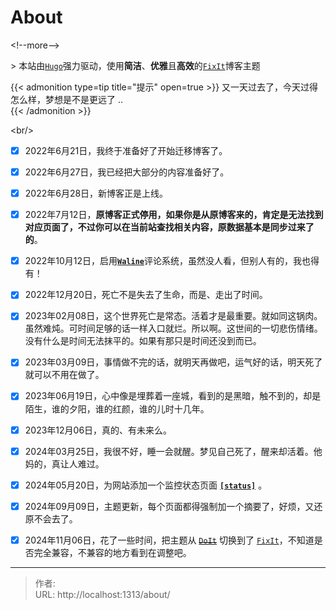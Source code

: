 # About


&lt;!--more--&gt;

&gt; 本站由[`Hugo`](https://gohugo.io/)强力驱动，使用**简洁**、**优雅**且**高效**的[`FixIt`](https://github.com/hugo-fixit/FixIt)博客主题

{{&lt; admonition type=tip title=&#34;提示&#34;  open=true &gt;}}
又一天过去了，今天过得怎么样，梦想是不是更远了 ..   
{{&lt; /admonition &gt;}}

&lt;br/&gt;

- [x] 2022年6月21日，我终于准备好了开始迁移博客了。

- [x] 2022年6月27日，我已经把大部分的内容准备好了。

- [x] 2022年6月28日，新博客正是上线。

- [x] 2022年7月12日，**原博客正式停用，如果你是从原博客来的，肯定是无法找到对应页面了，不过你可以在当前站查找相关内容，原数据基本是同步过来了的**。

- [x] 2022年10月12日，启用[**`Waline`**](https://talk.51ac.cc)评论系统，虽然没人看，但别人有的，我也得有！

- [x] 2022年12月20日，死亡不是失去了生命，而是、走出了时间。

- [x] 2023年02月08日，这个世界死亡是常态。活着才是最重要。就如同这锅肉。虽然难炖。可时间足够的话一样入口就烂。所以啊。这世间的一切悲伤情绪。没有什么是时间无法抹平的。如果有那只是时间还没到而已。  

- [x] 2023年03月09日，事情做不完的话，就明天再做吧，运气好的话，明天死了就可以不用在做了。

- [x] 2023年06月19日，心中像是埋葬着一座城，看到的是黑暗，触不到的，却是陌生，谁的夕阳，谁的红颜，谁的儿时十几年。

- [x] 2023年12月06日，真的、有未来么。

- [x] 2024年03月25日，我很不好，睡一会就醒。梦见自己死了，醒来却活着。他妈的，真让人难过。

- [x] 2024年05月20日，为网站添加一个监控状态页面 [**`[status]`**](/pagestatus) 。

- [x] 2024年09月09日，主题更新，每个页面都得强制加一个摘要了，好烦，又还原不会去了。

- [x] 2024年11月06日，花了一些时间，把主题从 [~~`DoIt`~~](https://github.com/HEIGE-PCloud/DoIt) 切换到了 [`FixIt`](https://github.com/hugo-fixit/FixIt)，不知道是否完全兼容，不兼容的地方看到在调整吧。

---

> 作者:   
> URL: http://localhost:1313/about/  


